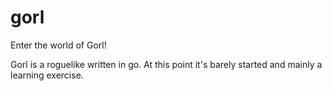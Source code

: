 # gorl

Enter the world of Gorl!

Gorl is a roguelike written in go. At this point it's barely started and mainly a learning exercise.
